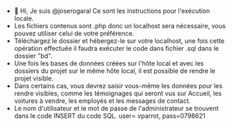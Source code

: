 - 👋 Hi, Je suis @joserogaral Ce sont les instructions pour l'exécution locale.
-  Les fichiers contenus sont .php donc un localhost sera nécessaire, vous pouvez utiliser celui de votre préférence.
-  Téléchargez le dossier et hébergez-le sur votre localhost, une fois cette opération effectuée il faudra exécuter le code dans fichier .sql dans le dossier "bd".
-  Une fois les bases de données créées sur l'hôte local et avec les dossiers du projet sur le même hôte local, il est possible de rendre le projet visible.
-  Dans certains cas, vous devrez saisir vous-même les données pour les rendre visibles, comme les témoignages qui seront vus sur Accueil, les voitures à vendre, les employés et les messages de contact.
-  Le nom d'utilisateur et le mot de passe de l'administrateur se trouvent dans le code INSERT du code SQL. user= vparrot, pass=0798621
<!---
joserogaral/joserogaral is a ✨ special ✨ repository because its `README.md` (this file) appears on your GitHub profile.
You can click the Preview link to take a look at your changes.
--->
